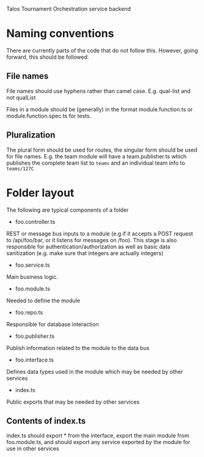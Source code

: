 Talos Tournament Orchestration service backend

# Naming conventions

There are currently parts of the code that do not follow this. However, going forward, this should be followed.

## File names

File names should use hyphens rather than camel case. E.g. qual-list and not qualList

Files in a module should be (generally) in the format module.function.ts or module.function.spec.ts for tests.

## Pluralization

The plural form should be used for routes, the singular form should be used for file names. E.g. the team module will have a team.publisher.ts which publishes the complete team list to `teams` and an individual team info to `teams/127C`

# Folder layout

The following are typical components of a folder

* foo.controller.ts

REST or message bus inputs to a module (e.g if it accepts a POST request to /api/foo/bar, or it listens for messages on /foo). This stage is also responsible for authentication/authorization as well as basic data sanitization (e.g. make sure that integers are actually integers)

* foo.service.ts

Main business logic.

* foo.module.ts

Needed to define the module

* foo.repo.ts

Responsible for database interaction

* foo.publisher.ts

Publish information related to the module to the data bus

* foo.interface.ts

Defines data types used in the module which may be needed by other services

* index.ts

Public exports that may be needed by other services

## Contents of index.ts

index.ts should export * from the interface, export the main module from foo.module.ts, and should export any service exported by the module for use in other services

